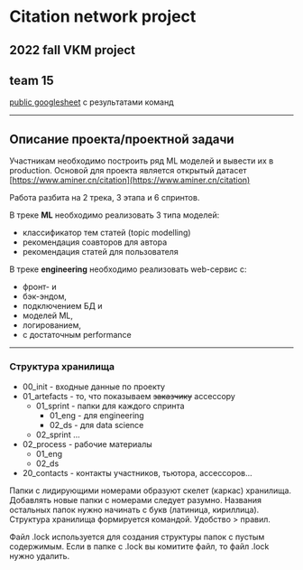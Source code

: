 # Citation network project

## 2022 fall VKM project

## team 15

[public googlesheet](https://docs.google.com/spreadsheets/d/1rfngbj1W42-KzUHuT28uXmEwZg7bM-FE/edit) с результатами команд

- - - 

## Описание проекта/проектной задачи
Участникам необходимо построить ряд ML моделей и вывести их в production. Основой для проекта является открытый датасет [https://www.aminer.cn/citation](https://www.aminer.cn/citation)

Работа разбита на 2 трека, 3 этапа и 6 спринтов.

В треке **ML** необходимо реализовать 3 типа моделей: 
* классификатор тем статей (topic modelling)
* рекомендация соавторов для автора 
* рекомендация статей для пользователя

В треке **engineering** необходимо реализовать web-сервис с:
* фронт- и 
* бэк-эндом, 
* подключением БД и 
* моделей ML, 
* логированием, 
* с достаточным performance

- - -
### Структура хранилища

* 00_init - входные данные по проекту
* 01_artefacts - то, что показываем <del>заказчику</del> ассессору
    * 01_sprint - папки для каждого спринта
        * 01_eng - для engineering
        * 02_ds - для data science
    * 02_sprint ...
* 02_process - рабочие материалы
    * 01_eng
    * 02_ds
* 20_contacts - контакты участников, тьютора, ассессоров...

Папки с лидирующими номерами образуют скелет (каркас) хранилища. Добавлять новые папки с номерами следует разумно. Названия остальных папок нужно начинать с букв (латиница, кириллица). Структура хранилища формируется командой. Удобство > правил.

Файл .lock используется для создания структуры папок с пустым содержимым. Если в папке с .lock вы комитите файл, то файл .lock нужно удалить.
